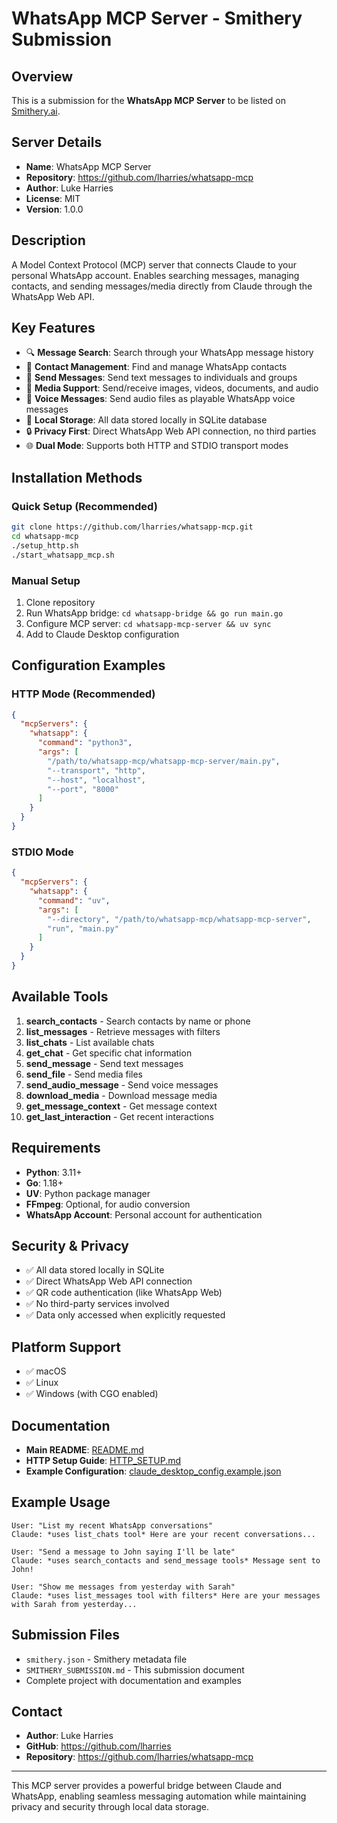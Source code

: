 # WhatsApp MCP Server - Smithery Submission

## Overview

This is a submission for the **WhatsApp MCP Server** to be listed on [Smithery.ai](https://smithery.ai/docs).

## Server Details

- **Name**: WhatsApp MCP Server
- **Repository**: https://github.com/lharries/whatsapp-mcp
- **Author**: Luke Harries
- **License**: MIT
- **Version**: 1.0.0

## Description

A Model Context Protocol (MCP) server that connects Claude to your personal WhatsApp account. Enables searching messages, managing contacts, and sending messages/media directly from Claude through the WhatsApp Web API.

## Key Features

- 🔍 **Message Search**: Search through your WhatsApp message history
- 👥 **Contact Management**: Find and manage WhatsApp contacts
- 💬 **Send Messages**: Send text messages to individuals and groups
- 📎 **Media Support**: Send/receive images, videos, documents, and audio
- 🎵 **Voice Messages**: Send audio files as playable WhatsApp voice messages
- 💾 **Local Storage**: All data stored locally in SQLite database
- 🔒 **Privacy First**: Direct WhatsApp Web API connection, no third parties
- 🌐 **Dual Mode**: Supports both HTTP and STDIO transport modes

## Installation Methods

### Quick Setup (Recommended)
```bash
git clone https://github.com/lharries/whatsapp-mcp.git
cd whatsapp-mcp
./setup_http.sh
./start_whatsapp_mcp.sh
```

### Manual Setup
1. Clone repository
2. Run WhatsApp bridge: `cd whatsapp-bridge && go run main.go`
3. Configure MCP server: `cd whatsapp-mcp-server && uv sync`
4. Add to Claude Desktop configuration

## Configuration Examples

### HTTP Mode (Recommended)
```json
{
  "mcpServers": {
    "whatsapp": {
      "command": "python3",
      "args": [
        "/path/to/whatsapp-mcp/whatsapp-mcp-server/main.py",
        "--transport", "http",
        "--host", "localhost",
        "--port", "8000"
      ]
    }
  }
}
```

### STDIO Mode
```json
{
  "mcpServers": {
    "whatsapp": {
      "command": "uv",
      "args": [
        "--directory", "/path/to/whatsapp-mcp/whatsapp-mcp-server",
        "run", "main.py"
      ]
    }
  }
}
```

## Available Tools

1. **search_contacts** - Search contacts by name or phone
2. **list_messages** - Retrieve messages with filters
3. **list_chats** - List available chats
4. **get_chat** - Get specific chat information
5. **send_message** - Send text messages
6. **send_file** - Send media files
7. **send_audio_message** - Send voice messages
8. **download_media** - Download message media
9. **get_message_context** - Get message context
10. **get_last_interaction** - Get recent interactions

## Requirements

- **Python**: 3.11+
- **Go**: 1.18+
- **UV**: Python package manager
- **FFmpeg**: Optional, for audio conversion
- **WhatsApp Account**: Personal account for authentication

## Security & Privacy

- ✅ All data stored locally in SQLite
- ✅ Direct WhatsApp Web API connection
- ✅ QR code authentication (like WhatsApp Web)
- ✅ No third-party services involved
- ✅ Data only accessed when explicitly requested

## Platform Support

- ✅ macOS
- ✅ Linux  
- ✅ Windows (with CGO enabled)

## Documentation

- **Main README**: [README.md](https://github.com/lharries/whatsapp-mcp/blob/main/README.md)
- **HTTP Setup Guide**: [HTTP_SETUP.md](https://github.com/lharries/whatsapp-mcp/blob/main/HTTP_SETUP.md)
- **Example Configuration**: [claude_desktop_config.example.json](https://github.com/lharries/whatsapp-mcp/blob/main/claude_desktop_config.example.json)

## Example Usage

```
User: "List my recent WhatsApp conversations"
Claude: *uses list_chats tool* Here are your recent conversations...

User: "Send a message to John saying I'll be late"
Claude: *uses search_contacts and send_message tools* Message sent to John!

User: "Show me messages from yesterday with Sarah"
Claude: *uses list_messages tool with filters* Here are your messages with Sarah from yesterday...
```

## Submission Files

- `smithery.json` - Smithery metadata file
- `SMITHERY_SUBMISSION.md` - This submission document
- Complete project with documentation and examples

## Contact

- **Author**: Luke Harries
- **GitHub**: https://github.com/lharries
- **Repository**: https://github.com/lharries/whatsapp-mcp

---

This MCP server provides a powerful bridge between Claude and WhatsApp, enabling seamless messaging automation while maintaining privacy and security through local data storage.
